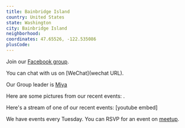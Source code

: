 ```yaml
---
title: Bainbridge Island
country: United States
state: Washington
city: Bainbridge Island
neighborhood: 
coordinates: 47.65526, -122.535086
plusCode:
---
```

Join our [Facebook group](https://www.facebook.com/groups/free.code.camp.bainbridge.island).

You can chat with us on [WeChat](wechat URL).

Our Group leader is [Miya](freecodecamp.org/miya)

Here are some pictures from our recent events:
![]().

Here's a stream of one of our recent events:
[youtube embed]

We have events every Tuesday. You can RSVP for an event on [meetup](meetupurl).
